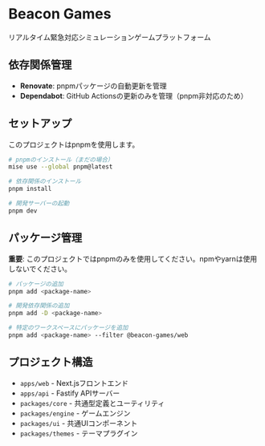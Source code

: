 # Beacon Games

リアルタイム緊急対応シミュレーションゲームプラットフォーム

## 依存関係管理

- **Renovate**: pnpmパッケージの自動更新を管理
- **Dependabot**: GitHub Actionsの更新のみを管理（pnpm非対応のため）

## セットアップ

このプロジェクトはpnpmを使用します。

```bash
# pnpmのインストール（まだの場合）
mise use --global pnpm@latest

# 依存関係のインストール
pnpm install

# 開発サーバーの起動
pnpm dev
```

## パッケージ管理

**重要**: このプロジェクトではpnpmのみを使用してください。npmやyarnは使用しないでください。

```bash
# パッケージの追加
pnpm add <package-name>

# 開発依存関係の追加
pnpm add -D <package-name>

# 特定のワークスペースにパッケージを追加
pnpm add <package-name> --filter @beacon-games/web
```

## プロジェクト構造

- `apps/web` - Next.jsフロントエンド
- `apps/api` - Fastify APIサーバー
- `packages/core` - 共通型定義とユーティリティ
- `packages/engine` - ゲームエンジン
- `packages/ui` - 共通UIコンポーネント
- `packages/themes` - テーマプラグイン
